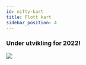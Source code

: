 ```yaml
---
id: nifty-kart
title: Flott kart
sidebar_position: 4
---
```


### Under utvikling for 2022!

![](/img/niftykart_v01.png)
